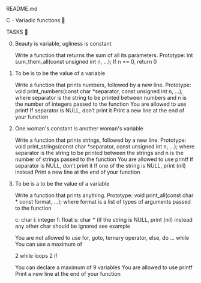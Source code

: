 README.md

C - Variadic functions 📁

TASKS 📃

0. Beauty is variable, ugliness is constant

    Write a function that returns the sum of all its parameters.
    Prototype: int sum_them_all(const unsigned int n, ...);
    If n == 0, return 0

1. To be is to be the value of a variable

    Write a function that prints numbers, followed by a new line.
    Prototype: void print_numbers(const char *separator, const unsigned int n, ...);
    where separator is the string to be printed between numbers and n is the number of integers passed to the function
    You are allowed to use printf
    If separator is NULL, don’t print it
    Print a new line at the end of your function

2. One woman's constant is another woman's variable

    Write a function that prints strings, followed by a new line.
    Prototype: void print_strings(const char *separator, const unsigned int n, ...);
    where separator is the string to be printed between the strings and n is the number of strings passed to the function
    You are allowed to use printf
    If separator is NULL, don’t print it
    If one of the string is NULL, print (nil) instead
    Print a new line at the end of your function

3. To be is a to be the value of a variable

    Write a function that prints anything.
    Prototype: void print_all(const char * const format, ...);
    where format is a list of types of arguments passed to the function

    c: char
    i: integer
    f: float
    s: char * (if the string is NULL, print (nil) instead
    any other char should be ignored
    see example

    You are not allowed to use for, goto, ternary operator, else, do ... while
    You can use a maximum of

    2 while loops
    2 if

    You can declare a maximum of 9 variables
    You are allowed to use printf
    Print a new line at the end of your function


